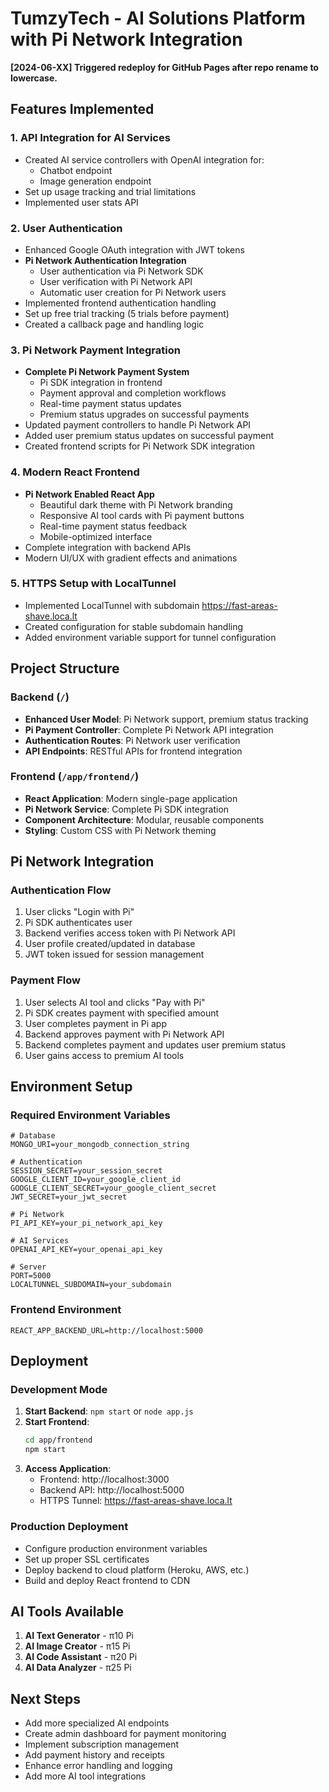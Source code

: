 # TumzyTech - AI Solutions Platform with Pi Network Integration

**[2024-06-XX] Triggered redeploy for GitHub Pages after repo rename to lowercase.**

## Features Implemented

### 1. API Integration for AI Services
- Created AI service controllers with OpenAI integration for:
  - Chatbot endpoint
  - Image generation endpoint
- Set up usage tracking and trial limitations
- Implemented user stats API

### 2. User Authentication
- Enhanced Google OAuth integration with JWT tokens
- **Pi Network Authentication Integration**
  - User authentication via Pi Network SDK
  - User verification with Pi Network API
  - Automatic user creation for Pi Network users
- Implemented frontend authentication handling
- Set up free trial tracking (5 trials before payment)
- Created a callback page and handling logic

### 3. Pi Network Payment Integration
- **Complete Pi Network Payment System**
  - Pi SDK integration in frontend
  - Payment approval and completion workflows
  - Real-time payment status updates
  - Premium status upgrades on successful payments
- Updated payment controllers to handle Pi Network API
- Added user premium status updates on successful payment
- Created frontend scripts for Pi Network SDK integration

### 4. Modern React Frontend
- **Pi Network Enabled React App**
  - Beautiful dark theme with Pi Network branding
  - Responsive AI tool cards with Pi payment buttons
  - Real-time payment status feedback
  - Mobile-optimized interface
- Complete integration with backend APIs
- Modern UI/UX with gradient effects and animations

### 5. HTTPS Setup with LocalTunnel
- Implemented LocalTunnel with subdomain https://fast-areas-shave.loca.lt
- Created configuration for stable subdomain handling
- Added environment variable support for tunnel configuration

## Project Structure

### Backend (`/`)
- **Enhanced User Model**: Pi Network support, premium status tracking
- **Pi Payment Controller**: Complete Pi Network API integration
- **Authentication Routes**: Pi Network user verification
- **API Endpoints**: RESTful APIs for frontend integration

### Frontend (`/app/frontend/`)
- **React Application**: Modern single-page application
- **Pi Network Service**: Complete Pi SDK integration
- **Component Architecture**: Modular, reusable components
- **Styling**: Custom CSS with Pi Network theming

## Pi Network Integration

### Authentication Flow
1. User clicks "Login with Pi" 
2. Pi SDK authenticates user
3. Backend verifies access token with Pi Network API
4. User profile created/updated in database
5. JWT token issued for session management

### Payment Flow
1. User selects AI tool and clicks "Pay with Pi"
2. Pi SDK creates payment with specified amount
3. User completes payment in Pi app
4. Backend approves payment with Pi Network API
5. Backend completes payment and updates user premium status
6. User gains access to premium AI tools

## Environment Setup

### Required Environment Variables
```env
# Database
MONGO_URI=your_mongodb_connection_string

# Authentication
SESSION_SECRET=your_session_secret
GOOGLE_CLIENT_ID=your_google_client_id
GOOGLE_CLIENT_SECRET=your_google_client_secret
JWT_SECRET=your_jwt_secret

# Pi Network
PI_API_KEY=your_pi_network_api_key

# AI Services
OPENAI_API_KEY=your_openai_api_key

# Server
PORT=5000
LOCALTUNNEL_SUBDOMAIN=your_subdomain
```

### Frontend Environment
```env
REACT_APP_BACKEND_URL=http://localhost:5000
```

## Deployment

### Development Mode
1. **Start Backend**: `npm start` or `node app.js`
2. **Start Frontend**: 
   ```bash
   cd app/frontend
   npm start
   ```
3. **Access Application**:
   - Frontend: http://localhost:3000
   - Backend API: http://localhost:5000
   - HTTPS Tunnel: https://fast-areas-shave.loca.lt

### Production Deployment
- Configure production environment variables
- Set up proper SSL certificates
- Deploy backend to cloud platform (Heroku, AWS, etc.)
- Build and deploy React frontend to CDN

## AI Tools Available
1. **AI Text Generator** - π10 Pi
2. **AI Image Creator** - π15 Pi  
3. **AI Code Assistant** - π20 Pi
4. **AI Data Analyzer** - π25 Pi

## Next Steps
- Add more specialized AI endpoints
- Create admin dashboard for payment monitoring
- Implement subscription management
- Add payment history and receipts
- Enhance error handling and logging
- Add more AI tool integrations
